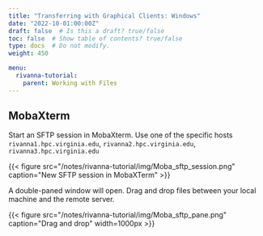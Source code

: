 ```yaml
---
title: "Transferring with Graphical Clients: Windows"
date: "2022-10-01:00:00Z"
draft: false  # Is this a draft? true/false
toc: false  # Show table of contents? true/false
type: docs  # Do not modify.
weight: 450

menu:
  rivanna-tutorial:
    parent: Working with Files
---
```


## MobaXterm

Start an SFTP session in MobaXterm.  Use one of the specific hosts `rivanna1.hpc.virginia.edu`, `rivanna2.hpc.virginia.edu`, `rivanna3.hpc.virginia.edu`

{{< figure src="/notes/rivanna-tutorial/img/Moba_sftp_session.png" caption="New SFTP session in MobaXTerm" >}}

A double-paned window will open.  Drag and drop files between your local machine and the remote server.

{{< figure src="/notes/rivanna-tutorial/img/Moba_sftp_pane.png" caption="Drag and drop" width=1000px >}}

